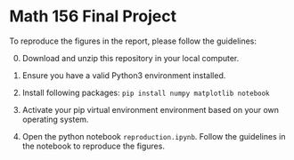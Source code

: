 # Math 156 Final Project

To reproduce the figures in the report, please follow the guidelines:

0. Download and unzip this repository in your local computer.

1. Ensure you have a valid Python3 environment installed.

2. Install following packages: `pip install numpy matplotlib notebook`

3. Activate your pip virtual environment environment based on your own operating system.

4. Open the python notebook `reproduction.ipynb`. Follow the guidelines in the notebook to reproduce the figures.